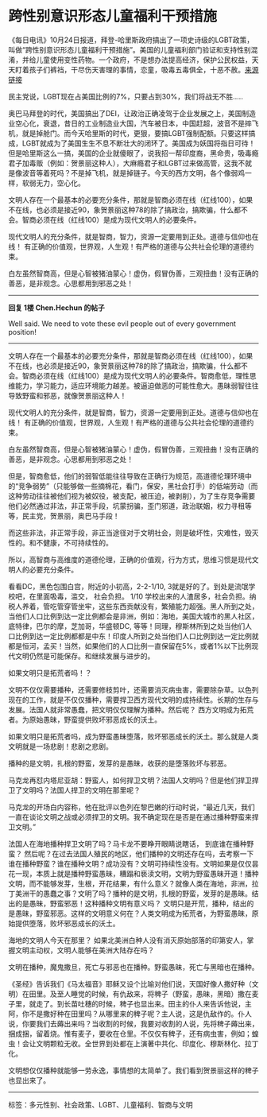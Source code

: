 # 跨性别意识形态儿童福利干预措施

《每日电讯》10月24日报道，拜登-哈里斯政府搞出了一项史诗级的LGBT政策，叫做“跨性别意识形态儿童福利干预措施”。美国的儿童福利部门验证和支持性别混淆，并给儿童使用变性药物。一个政府，不是想办法提高经济，保护公民权益，天天盯着孩子们裤裆，干尽伤天害理的事情，恋童，吸毒五毒俱全，十恶不赦。[来源链接](https://www.163.com/dy/article/JFK28AH605567PPU.html)

民主党说，LGBT现在占美国比例的7%，只要占到30%，我们将战无不胜.....

奥巴马拜登的时代，美国搞出了DEI，让政治正确凌驾于企业发展之上，美国制造业空心化，衰退，昔日的工业制造业大国，汽车被日本，中国赶超，波音不是摔飞机，就是掉舱门。而今天哈里斯的时代，更狠，要搞LGBT强制配额。只要这样搞成，LGBT就成为了美国生生不息不断壮大的闭环了。美国成为妖国将指日可待！但是哈里斯这么一搞，美国的企业就傻眼了，说我招一帮印度裔，黑命贵，吸毒瘾君子加毒贩（例如：贺景丽这种人），大麻瘾君子和LGBT过来做高管，这我不就是像波音等着死吗？不是掉飞机，就是掉链子。今天的西方文明，各个像弱鸡一样，软弱无力，空心化。

文明人存在一个最基本的必要充分条件，那就是智商必须在线（红线100），如果不在线，也必须是接近90，象贺景丽这种78的除了搞政治，搞欺骗，什么都不会。智商必须在线（红线100）是成为现代文明人的必要条件。

现代文明人的充分条件，就是智商，智力，资源一定要用到正处。道德与信仰也在线！ 有正确的价值观，世界观，人生观！有严格的道德与公共社会伦理的道德约束。

白左虽然智商高，但是心智被猪油蒙心！虚伪，假冒伪善，三观扭曲！没有正确的善恶，是非观念。心思都用到邪恶之处！

---

**回复 1楼 Chen.Hechun 的帖子**

Well said. We need to vote these evil people out of every government position!

---

文明人存在一个最基本的必要充分条件，那就是智商必须在线（红线100），如果不在线，也必须是接近90，象贺景丽这种78的除了搞政治，搞欺骗，什么都不会。智商必须在线（红线100）是成为现代文明人的必要条件。智商愈低，理性思维能力，学习能力，适应环境能力越差。被逼迫做恶的可能性愈大。愚昧弱智往往导致野蛮和邪恶，就像贺景丽这种人！

现代文明人的充分条件，就是智商，智力，资源一定要用到正处。道德与信仰也在线！ 有正确的价值观，世界观，人生观！有严格的道德与公共社会伦理的道德约束。

白左虽然智商高，但是心智被猪油蒙心！虚伪，假冒伪善，三观扭曲！没有正确的善恶，是非观念。心思都用到邪恶之处！

但是，智商愈低，他们的弱智低能往往导致在正确行为规范，高道德伦理环境中的“竞争弱势”（只能够做一些摘棉花，看门，保安，黑社会打手）的低端劳动（而这种劳动往往被他们视为被奴役，被支配，被压迫，被剥削），为了生存竞争需要他们必然通过非法，非正常手段，坑蒙拐骗，歪门邪道，政治联姻，权力寻租等等，民主党，贺景丽，奥巴马手段！

而这些非法，非正常手段，非正当途径对于文明社会，则是破坏性，灾难性，毁灭性的。和不健康，不可持续性的。

所以，高智商与高维度的道德伦理，正确的价值观，行为方式，思维习惯是现代文明人的必要充分条件。

看看DC，黑色包围白宫，附近的小初高，2-2-1/10, 3就是好的了。到处是流氓学校吧，在里面吸毒，滥交， 社会负担。 1/10 学校出来的人渣居多，社会负担。纳税人养着，管吃管穿管坐牢，这些东西贡献没有，繁殖能力超强。黑人所到之处，当他们人口比例到达一定比例都会是非洲，例如：海地，美国大城市的黑人社区，底特律，巴尔的摩，芝加哥，华盛顿DC, 等等！同理，穆斯林所到之处当他们人口比例到达一定比例都都是中东！印度人所到之处当他们人口比例到达一定比例就都是恒河，孟买！当然，如果他们的人口比例一直保留在5%，或者1%以下比例现代文明仍然是可能保存。和继续发展与进步的。

如果文明只是拓荒者吗！？

文明不仅仅需要播种，还需要修枝剪叶，还需要消灭病虫害，需要除杂草。以色列现在的工作，就是不仅仅播种，需要捍卫西方现代文明的成持续性。长期的生存与发展。法国人就非常愚蠢，把文明仅仅理解为播种。然后呢？ 西方文明成为拓荒者。为原始愚昧，野蛮提供败坏邪恶成长的沃土。

如果文明只是拓荒者吗，成为野蛮愚昧堕落，败坏邪恶成长的沃土。那么就是人类文明就是一场悲剧！悲剧之悲剧。

播种的是文明，扎根的野蛮，发芽的是愚昧，收获的是堕落败坏与邪恶。

马克龙再怼内塔尼亚胡：野蛮人，如何捍卫文明？法国人文明吗？但是他们捍卫捍卫了文明吗？法国人捍卫的文明在那里呢？ 

马克龙的开场白内容称，他在批评以色列在黎巴嫩的行动时说，“最近几天，我们一直在谈论文明之战或必须捍卫的文明。我不确定现在是否是在通过播种野蛮来捍卫文明。”

法国人在海地播种捍卫文明了吗？马卡龙不要睁开眼睛说瞎话， 到底谁在播种野蛮？ 然后呢？在过去法国人殖民的地区，他们播种的文明还存在吗，去考察一下谁在播种野蛮？谁在播种文明？成功没有？文明可持续性没有。文明如果是仅仅昙花一现，本质上就是播种野蛮愚昧，糟蹋和亵渎文明，文明为野蛮愚昧开道！播种文明，而不能够发芽，生根，开花结果，有什么意义？就像人类在海地，非洲，拉丁美洲干的愚蠢之事？文明了吗？播种的是文明，扎根的野蛮，发芽的是愚昧。结出的是愚昧，野蛮邪恶！这种播种文明有意义吗？ 文明只是开荒，播种，结出的是愚昧，野蛮邪恶。这样的文明意义何在？人类文明成为拓荒者，为野蛮愚昧，原始提供堕落，败坏邪恶成长的沃土。

海地的文明人今天在那里？ 如果北美洲白种人没有消灭原始部落的印第安人，掌握文明主动权，文明人能够在美洲大陆存在吗？

文明在播种，魔鬼撒旦，死亡与邪恶也在播种。野蛮愚昧，死亡与黑暗也在播种。

《圣经》告诉我们《马太福音》耶稣又设个比喻对他们说，天国好像人撒好种（文明）在田里。及至人睡觉的时候，有仇敌来，将稗子（野蛮，愚昧，黑暗）撒在麦子里，就走了。到长苗吐穗的时候，稗子也显出来。田主的仆人来告诉他说，主阿，你不是撒好种在田里吗？从哪里来的稗子呢？主人说，这是仇敌作的。仆人说，你要我们去薅出来吗？当收割的时候，我要对收割的人说，先将稗子薅出来，捆成捆，留着烧。惟有麦子，要收在仓里。不仅仅有稗子，还有病虫害，例如；蝗虫！会让文明颗粒无收。全世界到处都在上演著中共化、印度化、穆斯林化、拉丁化。

文明想仅仅播种就能够一劳永逸，事情想的太简单了。我们看到贺景丽这样的稗子也显出来了。

--- 

标签：多元性别、社会政策、LGBT、儿童福利、智商与文明